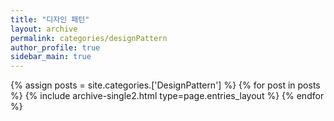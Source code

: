 ```yaml
---
title: "디자인 패턴"
layout: archive
permalink: categories/designPattern
author_profile: true
sidebar_main: true
---
```


{% assign posts = site.categories.['DesignPattern'] %}
{% for post in posts %} {% include archive-single2.html type=page.entries_layout %} {% endfor %}

